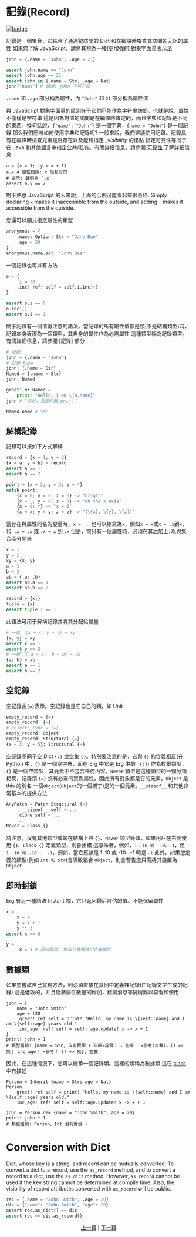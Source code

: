 # 記錄(Record)

[![badge](https://img.shields.io/endpoint.svg?url=https%3A%2F%2Fgezf7g7pd5.execute-api.ap-northeast-1.amazonaws.com%2Fdefault%2Fsource_up_to_date%3Fowner%3Derg-lang%26repos%3Derg%26ref%3Dmain%26path%3Ddoc/EN/syntax/14_record.md%26commit_hash%3D3e3ec44cdfefd974aaf9dfc38ef6141322775ca1)](https://gezf7g7pd5.execute-api.ap-northeast-1.amazonaws.com/default/source_up_to_date?owner=erg-lang&repos=erg&ref=main&path=doc/EN/syntax/15_record.md&commit_hash=3e3ec44cdfefd974aaf9dfc38ef6141322775ca1)

記錄是一個集合，它結合了通過鍵訪問的 Dict 和在編譯時檢查其訪問的元組的屬性
如果您了解 JavaScript，請將其視為一種(更增強的)對象字面量表示法

```python
john = {.name = "John"; .age = 21}

assert john.name == "John"
assert john.age == 21
assert john in {.name = Str; .age = Nat}
john["name"] # 錯誤: john 不可訂閱
```

`.name` 和 `.age` 部分稱為屬性，而 `"John"` 和 `21` 部分稱為屬性值

與 JavaScript 對象字面量的區別在于它們不能作為字符串訪問。也就是說，屬性不僅僅是字符串
這是因為對值的訪問是在編譯時確定的，而且字典和記錄是不同的東西。換句話說，`{"name": "John"}` 是一個字典，`{name = "John"}` 是一個記錄
那么我們應該如何使用字典和記錄呢?
一般來說，我們建議使用記錄。記錄具有在編譯時檢查元素是否存在以及能夠指定 __visibility_ 的優點
指定可見性等同于在 Java 和其他語言中指定公共/私有。有關詳細信息，請參閱 [可見性](./21_visibility.md) 了解詳細信息

```python,compile_fail
a = {x = 1; .y = x + 1}
a.x # 屬性錯誤: x 是私有的
# 提示: 聲明為 `.x`
assert a.y == 2
```

對于熟悉 JavaScript 的人來說，上面的示例可能看起來很奇怪.
Simply declaring `x` makes it inaccessible from the outside, and adding `.` makes it accessible from the outside.

您還可以顯式指定屬性的類型

```python
anonymous = {
    .name: Option! Str = "Jane Doe"
    .age = 20
}
anonymous.name.set! "John Doe"
```

一個記錄也可以有方法

```python
o = {
    .i = !0
    .inc! ref! self = self.i.inc!()
}

assert o.i == 0
o.inc!()
assert o.i == 1
```

關于記錄有一個值得注意的語法。當記錄的所有屬性值都是類(不是結構類型)時，記錄本身表現為一個類型，其自身的屬性作為必需屬性
這種類型稱為記錄類型。有關詳細信息，請參閱 [記錄] 部分

```python
# 記錄
john = {.name = "John"}
# 記錄 type
john: {.name = Str}
Named = {.name = Str}
john: Named

greet! n: Named =
    print! "Hello, I am \{n.name}"
john # "你好，我是約翰 print！

Named.name # Str
```

## 解構記錄

記錄可以按如下方式解構

```python
record = {x = 1; y = 2}
{x = a; y = b} = record
assert a == 1
assert b == 2

point = {x = 2; y = 3; z = 4}
match point:
    {x = 0; y = 0; z = 0} -> "origin"
    {x = _; y = 0; z = 0} -> "on the x axis"
    {x = 0; *} -> "x = 0"
    {x = x; y = y; z = z} -> "(\{x}, \{y}, \{z})"
```

當存在與屬性同名的變量時，`x = ...`也可以縮寫為`x`，例如`x = x`或`x = .x`到`x`，和` .x = .x` 或 `.x = x` 到 `.x`
但是，當只有一個屬性時，必須在其后加上`;`以與集合區分開來

```python
x = 1
y = 2
xy = {x; y}
a = 1
b = 2
ab = {.a; .b}
assert ab.a == 1
assert ab.b == 2

record = {x;}
tuple = {x}
assert tuple.1 == 1
```

此語法可用于解構記錄并將其分配給變量

```python
# 一樣 `{x = x; y = y} = xy`
{x; y} = xy
assert x == 1
assert y == 2
# 一樣 `{.a = a; .b = b} = ab`
{a; b} = ab
assert a == 1
assert b == 2
```

## 空記錄

空記錄由`{=}`表示。空記錄也是它自己的類，如 Unit

```python
empty_record = {=}
empty_record: {=}
# Object: Type = {=}
empty_record: Object
empty_record: Structural {=}
{x = 3; y = 5}: Structural {=}
```

空記錄不同于空 Dict `{:}` 或空集 `{}`。特別要注意的是，它與 `{}` 的含義相反(在 Python 中，`{}` 是一個空字典，而在 Erg 中它是 Erg 中的 `!{:}`)
作為枚舉類型，`{}` 是一個空類型，其元素中不包含任何內容。`Never` 類型是這種類型的一個分類
相反，記錄類 `{=}` 沒有必需的實例屬性，因此所有對象都是它的元素。`Object` 是 this 的別名
一個`Object`(`Object`的一個補丁)是的一個元素。`__sizeof__` 和其他非常基本的提供方法

```python
AnyPatch = Patch Structural {=}
    . __sizeof__ self = ...
    .clone self = ...
    ...
Never = Class {}
```

請注意，沒有其他類型或類在結構上與 `{}`、`Never` 類型等效，如果用戶在右側使用 `{}`、`Class {}` 定義類型，則會出錯
這意味著，例如，`1..10 或 -10。-1`，但 `1..10 和 -10... -1`。例如，當它應該是 1..10 或 -10...-1 時是 `-1`
此外，如果您定義的類型(例如 `Int 和 Str`)會導致組合 `Object`，則會警告您只需將其設置為 `Object`

## 即時封鎖

Erg 有另一種語法 Instant 塊，它只返回最后評估的值。不能保留屬性

```python
x =
    x = 1
    y = x + 1
    y ** 3
assert x == 8

y =
    .x = 1 # 語法錯誤: 無法在實體塊中定義屬性
```

## 數據類

如果您嘗試自己實現方法，則必須直接在實例中定義裸記錄(由記錄文字生成的記錄)
這是低效的，并且隨著屬性數量的增加，錯誤消息等變得難以查看和使用

```python,checker_ignore
john = {
    name = "John Smith"
    age = !20
    .greet! ref self = print! "Hello, my name is \{self::name} and I am \{self::age} years old."
    .inc_age! ref! self = self::age.update! x -> x + 1
}
print! john + 1
# 類型錯誤: {name = Str; 沒有實現 + 年齡=詮釋； 。迎接！ =參考(自我)。() => 無； inc_age！ =參考！ () => 無}, 整數
```

因此，在這種情況下，您可以繼承一個記錄類。這樣的類稱為數據類
這在 [class](./type/04_class.md) 中有描述

```python,checker_ignore
Person = Inherit {name = Str; age = Nat}
Person.
    greet! ref self = print! "Hello, my name is \{self::name} and I am \{self::age} years old."
    inc_age! ref! self = self::age.update! x -> x + 1

john = Person.new {name = "John Smith"; age = 20}
print! john + 1
# 類型錯誤: Person、Int 沒有實現 +
```

# Conversion with Dict

Dict, whose key is a string, and record can be mutually converted.
To convert a dict to a record, use the `as_record` method, and to convert a record to a dict, use the `as_dict` method.
However, `as_record` cannot be used if the key string cannot be determined at compile time. Also, the visibility of record attributes converted with `as_record` will be public.

```python
rec = {.name = "John Smith"; .age = 20}
dic = {"name": "John Smith", "age": 20}
assert rec.as_dict() == dic
assert rec == dic.as_record()
```

<p align='center'>
    <a href='./13_tuple.md'>上一頁</a> | <a href='./15_set.md'>下一頁</a>
</p>
